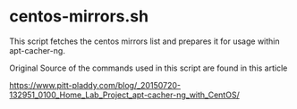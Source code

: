 # centos-mirrors.sh

This script fetches the centos mirrors list and prepares it for usage within apt-cacher-ng.

Original Source of the commands used in this script are found in this article 

<https://www.pitt-pladdy.com/blog/_20150720-132951_0100_Home_Lab_Project_apt-cacher-ng_with_CentOS/>
